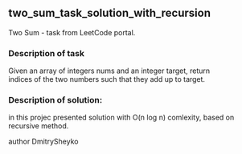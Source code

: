 ## two_sum_task_solution_with_recursion

Two Sum - task from LeetCode portal.

### Description of task
Given an array of integers nums and an integer target, return  
indices of the two numbers such that they add up to target.


### Description of solution:
in this projec presented solution with O(n log n) comlexity, based on recursive method.

author
DmitrySheyko
